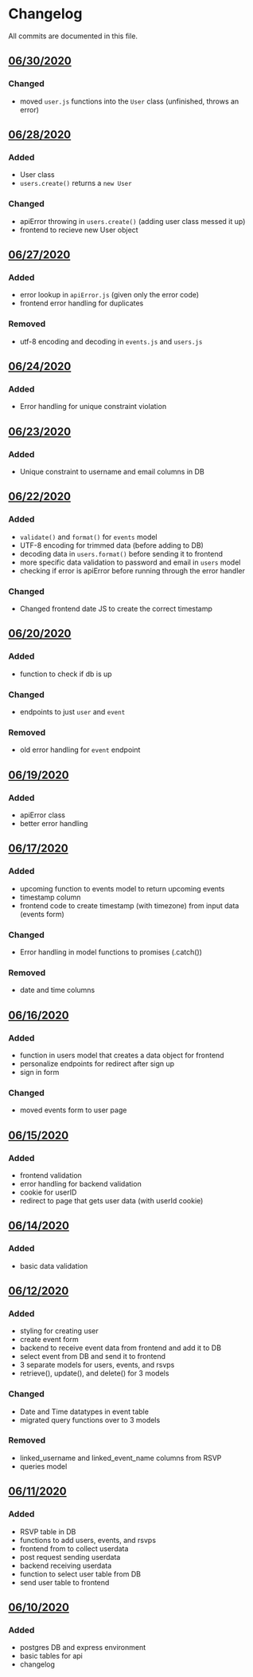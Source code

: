# Changelog
All commits are documented in this file.

## [06/30/2020]
### Changed
 - moved `user.js` functions into the `User` class (unfinished, throws an error)

## [06/28/2020]
### Added
 - User class
 - `users.create()` returns a `new User`
 
### Changed
 - apiError throwing in `users.create()` (adding user class messed it up)
 - frontend to recieve new User object

## [06/27/2020]
### Added
 - error lookup in `apiError.js` (given only the error code)
 - frontend error handling for duplicates 
### Removed
 - utf-8 encoding and decoding in `events.js` and `users.js`

## [06/24/2020]
### Added
 - Error handling for unique constraint violation

## [06/23/2020]
### Added
 - Unique constraint to username and email columns in DB

## [06/22/2020]
### Added
 - `validate()` and `format()` for `events` model
 - UTF-8 encoding for trimmed data (before adding to DB)
 - decoding data in `users.format()` before sending it to frontend
 - more specific data validation to password and email in `users` model
 - checking if error is apiError before running through the error handler

### Changed
- Changed frontend date JS to create the correct timestamp

## [06/20/2020]
### Added
 - function to check if db is up 

### Changed 
 - endpoints to just `user` and `event`

### Removed
 - old error handling for `event` endpoint 

## [06/19/2020]
### Added
 - apiError class 
 - better error handling

## [06/17/2020]
### Added
 - upcoming function to events model to return upcoming events
 - timestamp column
 - frontend code to create timestamp (with timezone) from input data (events form)

### Changed
 - Error handling in model functions to promises (.catch())

### Removed
 - date and time columns

## [06/16/2020]
### Added
 - function in users model that creates a data object for frontend
 - personalize endpoints for redirect after sign up
 - sign in form 

### Changed 
 - moved events form to user page

## [06/15/2020]
### Added 
 - frontend validation 
 - error handling for backend validation
 - cookie for userID 
 - redirect to page that gets user data (with userId cookie)

## [06/14/2020]
### Added 
 - basic data validation

## [06/12/2020]
### Added
 - styling for creating user
 - create event form
 - backend to receive event data from frontend and add it to DB
 - select event from DB and send it to frontend
 - 3 separate models for users, events, and rsvps
 - retrieve(), update(), and delete() for 3 models

### Changed
 - Date and Time datatypes in event table 
 - migrated query functions over to 3 models

### Removed
 - linked_username and linked_event_name columns from RSVP
 - queries model

## [06/11/2020]
### Added 
 - RSVP table in DB
 - functions to add users, events, and rsvps
 - frontend from to collect userdata
 - post request sending userdata
 - backend receiving userdata
 - function to select user table from DB
 - send user table to frontend

## [06/10/2020]
### Added 
 - postgres DB and express environment
 - basic tables for api
 - changelog

[06/30/2020]: https://github.com/Gbillington1/Events-API/compare/7d89bac..HEAD
[06/28/2020]: https://github.com/Gbillington1/Events-API/compare/1fe593d..a30b95c
[06/27/2020]: https://github.com/Gbillington1/Events-API/compare/d6fbea3..83cd0e4
[06/24/2020]: https://github.com/Gbillington1/Events-API/compare/c064bfc..2245766
[06/23/2020]: https://github.com/Gbillington1/Events-API/compare/e12d10f..95740b2
[06/22/2020]: https://github.com/Gbillington1/Events-API/compare/f366b6c..fadd225
[06/20/2020]: https://github.com/Gbillington1/Events-API/compare/97a7068..1d52998
[06/19/2020]: https://github.com/Gbillington1/Events-API/compare/157fe63..c19ad2c
[06/17/2020]: https://github.com/Gbillington1/Events-API/compare/3087dde..53d97b7
[06/16/2020]: https://github.com/Gbillington1/Events-API/compare/c0d2478..749cb2c
[06/15/2020]: https://github.com/Gbillington1/Events-API/compare/68239d0..bb085bb
[06/14/2020]: https://github.com/Gbillington1/Events-API/compare/34e1f87..34e1f87
[06/12/2020]: https://github.com/Gbillington1/Events-API/compare/0c7c2df..edfc0e1
[06/11/2020]: https://github.com/Gbillington1/Events-API/compare/277c5bf..76c0318
[06/10/2020]: https://github.com/Gbillington1/Events-API/compare/d3b101d..c0e50d9